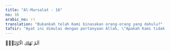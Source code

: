 ```yaml
---
title: "Al-Mursalat - 16"
no: 16
arabic_no: ١٦
translation: "Bukankah telah Kami binasakan orang-orang yang dahulu?"
tafsir: "Ayat ini dimulai dengan pertanyaan Allah, \"Apakah Kami tidak membinasakan orang-orang yang telah mendustakan rasul-Nya sebelum kamu?\" Sejarah para nabi dan rasul bersama kaumnya mencatat bahwa hampir setiap bangsa yang telah mendurhakai Allah dan rasul-Nya telah dibinasakan dengan berbagai macam azab yang satu dengan yang lainnya berbeda.\n\nTerkadang Allah menghancurkan mereka dengan banjir seperti nasib yang telah diderita oleh umat Nabi Nuh, ketika negeri mereka ditenggelamkan Allah dengan air bah. Ada yang ditelan binasa oleh bumi setelah negeri itu dilanda oleh gempa yang sangat hebat, seperti halnya umat Nabi Lut. Ada pula yang diserang angin kencang selama 8 hari 7 malam, yang menyebabkan seluruh penduduknya tewas, kecuali orang yang beriman, yakni umat Nabi Saleh. Begitulah seterusnya.\n\nPertanyaan Allah yang demikian mengandung suatu peringatan halus agar manusia yang masih kafir itu hendaknya mawas diri, sebab bagaimana pun juga sunatullah peraturan Allah yang berlaku tidak akan diubah. Dalam hal ini, siapa yang kafir baik dahulu maupun sekarang atau pada masa yang akan datang, tetap akan merasakan siksaan dari-Nya. Oleh karena itu, hendaklah manusia sadar sebelum datang penyesalan yang tiada berguna."
---
```

اَلَمْ نُهْلِكِ الْاَوَّلِيْنَۗ